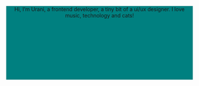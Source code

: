 


<div align="center" style="background-color: #008080; width: 100%; height: 200px" >
Hi, I’m Urani, a frontend developer, a tiny bit of a ui/ux designer. I love music, technology and cats!
</div>

